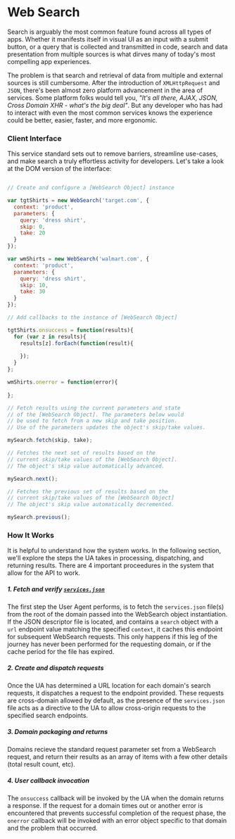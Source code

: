 Web Search
======

Search is arguably the most common feature found across all types of apps. Whether it manifests itself in visual UI as an input with a submit button, or a query that is collected and transmitted in code, search and data presentation from multiple sources is what dirves many of today's most compelling app experiences.

The problem is that search and retrieval of data from multiple and external sources is still cumbersome. After the introduction of `XMLHttpRequest` and `JSON`, there's been almost zero platform advancement in the area of services. Some platform folks would tell you, _"It's all there, AJAX, JSON, Cross Domain XHR - what's the big deal"_. But any developer who has had to interact with even the most common services knows the experience could be better, easier, faster, and more ergonomic.

### Client Interface

This service standard sets out to remove barriers, streamline use-cases, and make search a truly effortless activity for developers. Let's take a look at the DOM version of the interface:

```javascript

// Create and configure a [WebSearch Object] instance

var tgtShirts = new WebSearch('target.com', {
  context: 'product',
  parameters: {
    query: 'dress shirt',
    skip: 0,
    take: 20
  }
});

var wmShirts = new WebSearch('walmart.com', {
  context: 'product',
  parameters: {
    query: 'dress shirt',
    skip: 10,
    take: 30
  }
});

// Add callbacks to the instance of [WebSearch Object]

tgtShirts.onsuccess = function(results){
  for (var z in results){
    results[z].forEach(function(result){
      
    });
  }
};

wmShirts.onerror = function(error){
  
};

// Fetch results using the current parameters and state
// of the [WebSearch Object]. The parameters below would
// be used to fetch from a new skip and take position.
// Use of the parameters updates the object's skip/take values.

mySearch.fetch(skip, take);

// Fetches the next set of results based on the
// current skip/take values of the [WebSearch Object].
// The object's skip value automatically advanced.

mySearch.next();

// Fetches the previous set of results based on the
// current skip/take values of the [WebSearch Object]
// The object's skip value automatically decremented.

mySearch.previous();

```

### How It Works

It is helpful to understand how the system works. In the following section, we'll explore the steps the UA takes in processing, dispatching, and returning results. There are 4 important proceedures in the system that allow for the API to work.

##### 1. Fetch and verify [`services.json`](https://github.com/web-services/services-json/blob/master/services.json)

The first step the User Agent performs, is to fetch the `services.json` file(s) from the root of the domain passed into the WebSearch object instantiation. If the JSON descriptor file is located, and contains a `search` object with a `url` endpoint value matching the specified `context`, it caches this endpoint for subsequent WebSearch requests. This only happens if this leg of the journey has never been performed for the requesting domain, or if the cache period for the file has expired.


##### 2. Create and dispatch requests

Once the UA has determined a URL location for each domain's search requests, it dispatches a request to the endpoint provided. These requests are cross-domain allowed by default, as the presence of the `services.json` file acts as a directive to the UA to allow cross-origin requests to the specified search endpoints.

##### 3. Domain packaging and returns

Domains recieve the standard request parameter set from a WebSearch request, and return their results as an array of items with a few other details (total result count, etc).

##### 4. User callback invocation

The `onsuccess` callback will be invoked by the UA when the domain returns a response. If the request for a domain times out or another error is encountered that prevents successful completion of the request phase, the `onerror` callback will be invoked with an error object specific to that domain and the problem that occurred.
